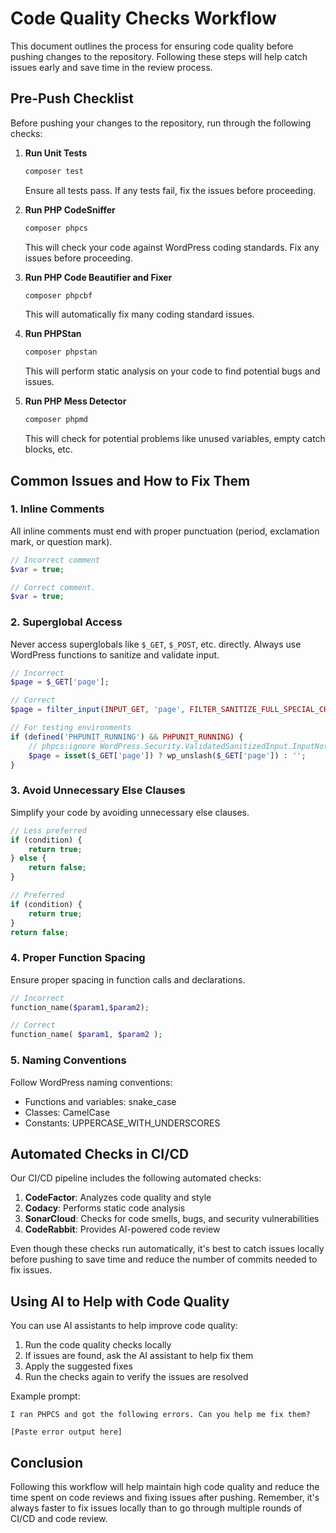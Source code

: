 # Code Quality Checks Workflow

This document outlines the process for ensuring code quality before pushing changes to the repository. Following these steps will help catch issues early and save time in the review process.

## Pre-Push Checklist

Before pushing your changes to the repository, run through the following checks:

1. **Run Unit Tests**
   ```bash
   composer test
   ```
   Ensure all tests pass. If any tests fail, fix the issues before proceeding.

2. **Run PHP CodeSniffer**
   ```bash
   composer phpcs
   ```
   This will check your code against WordPress coding standards. Fix any issues before proceeding.

3. **Run PHP Code Beautifier and Fixer**
   ```bash
   composer phpcbf
   ```
   This will automatically fix many coding standard issues.

4. **Run PHPStan**
   ```bash
   composer phpstan
   ```
   This will perform static analysis on your code to find potential bugs and issues.

5. **Run PHP Mess Detector**
   ```bash
   composer phpmd
   ```
   This will check for potential problems like unused variables, empty catch blocks, etc.

## Common Issues and How to Fix Them

### 1. Inline Comments

All inline comments must end with proper punctuation (period, exclamation mark, or question mark).

```php
// Incorrect comment
$var = true;

// Correct comment.
$var = true;
```

### 2. Superglobal Access

Never access superglobals like `$_GET`, `$_POST`, etc. directly. Always use WordPress functions to sanitize and validate input.

```php
// Incorrect
$page = $_GET['page'];

// Correct
$page = filter_input(INPUT_GET, 'page', FILTER_SANITIZE_FULL_SPECIAL_CHARS);

// For testing environments
if (defined('PHPUNIT_RUNNING') && PHPUNIT_RUNNING) {
    // phpcs:ignore WordPress.Security.ValidatedSanitizedInput.InputNotSanitized
    $page = isset($_GET['page']) ? wp_unslash($_GET['page']) : '';
}
```

### 3. Avoid Unnecessary Else Clauses

Simplify your code by avoiding unnecessary else clauses.

```php
// Less preferred
if (condition) {
    return true;
} else {
    return false;
}

// Preferred
if (condition) {
    return true;
}
return false;
```

### 4. Proper Function Spacing

Ensure proper spacing in function calls and declarations.

```php
// Incorrect
function_name($param1,$param2);

// Correct
function_name( $param1, $param2 );
```

### 5. Naming Conventions

Follow WordPress naming conventions:

- Functions and variables: snake_case
- Classes: CamelCase
- Constants: UPPERCASE_WITH_UNDERSCORES

## Automated Checks in CI/CD

Our CI/CD pipeline includes the following automated checks:

1. **CodeFactor**: Analyzes code quality and style
2. **Codacy**: Performs static code analysis
3. **SonarCloud**: Checks for code smells, bugs, and security vulnerabilities
4. **CodeRabbit**: Provides AI-powered code review

Even though these checks run automatically, it's best to catch issues locally before pushing to save time and reduce the number of commits needed to fix issues.

## Using AI to Help with Code Quality

You can use AI assistants to help improve code quality:

1. Run the code quality checks locally
2. If issues are found, ask the AI assistant to help fix them
3. Apply the suggested fixes
4. Run the checks again to verify the issues are resolved

Example prompt:
```
I ran PHPCS and got the following errors. Can you help me fix them?

[Paste error output here]
```

## Conclusion

Following this workflow will help maintain high code quality and reduce the time spent on code reviews and fixing issues after pushing. Remember, it's always faster to fix issues locally than to go through multiple rounds of CI/CD and code review.
